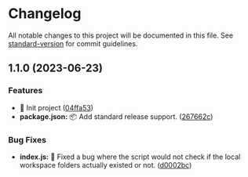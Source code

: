 # Changelog

All notable changes to this project will be documented in this file. See [standard-version](https://github.com/conventional-changelog/standard-version) for commit guidelines.

## 1.1.0 (2023-06-23)


### Features

* :rocket: Init project ([04ffa53](https://github.com/arienshibani/CCommits-scope-builder/commit/04ffa53172c533490723f5b7c41d31180bcebe0d))
* **package.json:** 📦️ Add standard release support. ([267662c](https://github.com/arienshibani/CCommits-scope-builder/commit/267662c68b2748822fc59dbba582be47745aa755))


### Bug Fixes

* **index.js:** :bug: Fixed a bug where the script would not check if the local workspace folders actually existed or not. ([d0002bc](https://github.com/arienshibani/CCommits-scope-builder/commit/d0002bccb751bd407d256f39840c97557c7d5071))
